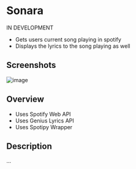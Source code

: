 # Sonara
IN DEVELOPMENT
- Gets users current song playing in spotify
- Displays the lyrics to the song playing as well
## Screenshots
![image](https://github.com/user-attachments/assets/0b87f77b-5a60-4eed-9151-ad62904f4dc2)

## Overview
- Uses Spotify Web API
- Uses Genius Lyrics API
- Uses Spotipy Wrapper
## Description
...
